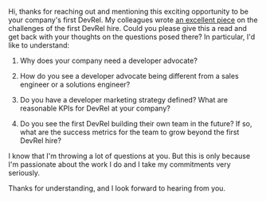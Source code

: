 Hi, thanks for reaching out and mentioning this exciting opportunity to be your company's first DevRel. My colleagues wrote [an excellent piece](https://thenewstack.io/youre-doing-it-wrong-recruiting-a-devrel/) on the challenges of the first DevRel hire. Could you please give this a read and get back with your thoughts on the questions posed there? In particular, I'd like to understand:

1. Why does your company need a developer advocate?

2. How do you see a developer advocate being different from a sales engineer or a solutions engineer?

3. Do you have a developer marketing strategy defined? What are reasonable KPIs for DevRel at your company?

4. Do you see the first DevRel building their own team in the future? If so, what are the success metrics for the team to grow beyond the first DevRel hire?

I know that I'm throwing a lot of questions at you. But this is only because I'm passionate about the work I do and I take my commitments very seriously. 

Thanks for understanding, and I look forward to hearing from you.